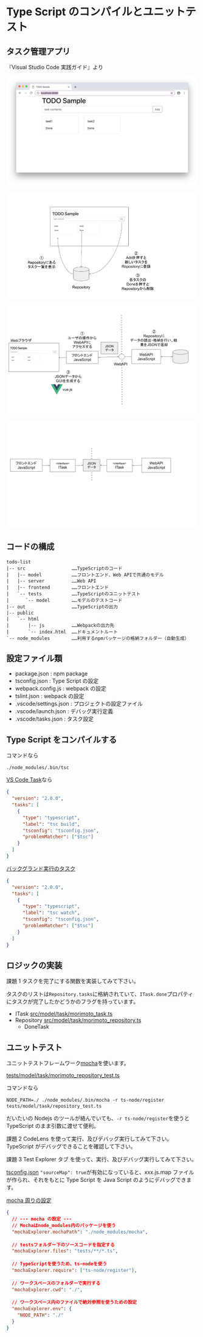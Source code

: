 # Type Script のコンパイルとユニットテスト

## タスク管理アプリ

『Visual Studio Code 実践ガイド』より

![](./application.png)

![](./functions.png)

![](./frontend_webapi.png)

![](./interface.png)

## コードの構成

```
todo-list
|-- src                 ……TypeScriptのコード
|   |-- model           ……フロントエンド、Web APIで共通のモデル
|   |-- server          ……Web API
|   |-- frontend        ……フロントエンド
|   `-- tests           ……TypeScriptのユニットテスト
|      `-- model        ……モデルのテストコード
|-- out                 ……TypeScriptの出力
|-- public
|   `-- html
|       |-- js          ……Webpackの出力先
|       `-- index.html  ……ドキュメントルート
`-- node_modules        ……利用するnpmパッケージの格納フォルダー（自動生成）
```

## 設定ファイル類

- package.json : npm package
- tsconfig.json : Type Script の設定
- webpack.config.js : webpack の設定
- tslint.json : webpack の設定
- .vscode/settings.json : プロジェクトの設定ファイル
- .vscode/launch.json : デバッグ実行定義
- .vscode/tasks.json : タスク設定

## Type Script をコンパイルする

コマンドなら

```
./node_modules/.bin/tsc
```

[VS Code Task](../.vscode/tasks.json)なら

```json
{
  "version": "2.0.0",
  "tasks": [
    {
      "type": "typescript",
      "label": "tsc build",
      "tsconfig": "tsconfig.json",
      "problemMatcher": ["$tsc"]
    }
  ]
}
```

[バックグランド実行のタスク](../.vscode/tasks.json)

```json
{
  "version": "2.0.0",
  "tasks": [
    {
      "type": "typescript",
      "label": "tsc watch",
      "tsconfig": "tsconfig.json",
      "problemMatcher": ["$tsc"]
    }
  ]
}
```

## ロジックの実装

課題 1 タスクを完了にする関数を実装してみて下さい。

タスクのリストは`Repository.tasks`に格納されていて、`ITask.done`プロパティにタスクが完了したかどうかのフラグを持っています。

- ITask [src/model/task/morimoto_task.ts](../src/model/task/morimoto_task.ts)
- Repository [src/model/task/morimoto_repository.ts](../src/model/task/morimoto_repository.ts)
  - DoneTask

## ユニットテスト

ユニットテストフレームワーク[mocha](https://mochajs.org/)を使います。

[tests/model/task/morimoto_repository_test.ts](../tests/model/task/morimoto_repository_test.ts)

コマンドなら

```
NODE_PATH=./ ./node_modules/.bin/mocha -r ts-node/register tests/model/task/repository_test.ts
```

だいたいの Nodejs のツールが絡んでいても、`-r ts-node/register`を使うと TypeScript のまま引数に渡せて便利。

課題 2 CodeLens を使って実行、及びデバッグ実行してみて下さい。TypeScript がデバッグできることを確認して下さい。

課題 3 Test Explorer タブ を使って、実行、及びデバッグ実行してみて下さい。

[tsconfig.json](../tsconfig.json#L22) `"sourceMap": true`が有効になっていると、xxx.js.map ファイルが作られ、それをもとに Type Script を Java Script のようにデバッグできます。

[mocha 周りの設定](../.vscode/settings.json#L35)

```json
{
  // --- mocha の設定 ---
  // Mochaはnode_modules内のパッケージを使う
  "mochaExplorer.mochaPath": "./node_modules/mocha",

  // testsフォルダー下のソースコードを指定する
  "mochaExplorer.files": "tests/**/*.ts",

  // TypeScriptを使うため、ts-nodeを使う
  "mochaExplorer.require": ["ts-node/register"],

  // ワークスペースのフォルダーで実行する
  "mochaExplorer.cwd": "./",

  // ワークスペース内のファイルで絶対参照を使うための設定
  "mochaExplorer.env": {
    "NODE_PATH": "./"
  }
}
```

